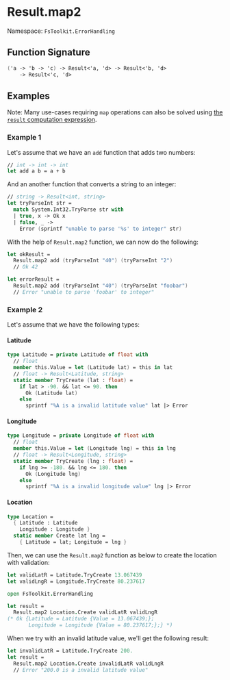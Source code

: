 # Result.map2

Namespace: `FsToolkit.ErrorHandling`

## Function Signature

```fsharp
('a -> 'b -> 'c) -> Result<'a, 'd> -> Result<'b, 'd>
    -> Result<'c, 'd>
```

## Examples

Note: Many use-cases requiring `map` operations can also be solved using [the `result` computation expression](../result/ce.md).

### Example 1

Let's assume that we have an `add` function that adds two numbers:

```fsharp
// int -> int -> int
let add a b = a + b
```

And an another function that converts a string to an integer:

```fsharp
// string -> Result<int, string>
let tryParseInt str =
  match System.Int32.TryParse str with
  | true, x -> Ok x
  | false, _ ->
    Error (sprintf "unable to parse '%s' to integer" str)
```

With the help of `Result.map2` function, we can now do the following:

```fsharp
let okResult =
  Result.map2 add (tryParseInt "40") (tryParseInt "2")
  // Ok 42

let errorResult =
  Result.map2 add (tryParseInt "40") (tryParseInt "foobar")
  // Error "unable to parse 'foobar' to integer"
```

### Example 2

Let's assume that we have the following types:

#### Latitude

```fsharp
type Latitude = private Latitude of float with
  // float
  member this.Value = let (Latitude lat) = this in lat
  // float -> Result<Latitude, string>
  static member TryCreate (lat : float) =
    if lat > -90. && lat <= 90. then
      Ok (Latitude lat)
    else
      sprintf "%A is a invalid latitude value" lat |> Error
```

#### Longitude

```fsharp
type Longitude = private Longitude of float with
  // float
  member this.Value = let (Longitude lng) = this in lng
  // float -> Result<Longitude, string>
  static member TryCreate (lng : float) =
    if lng >= -180. && lng <= 180. then
      Ok (Longitude lng)
    else
      sprintf "%A is a invalid longitude value" lng |> Error
```

#### Location

```fsharp
type Location =
  { Latitude : Latitude
    Longitude : Longitude }
  static member Create lat lng =
    { Latitude = lat; Longitude = lng }
```

Then, we can use the `Result.map2` function as below to create the location with validation:

```fsharp
let validLatR = Latitude.TryCreate 13.067439
let validLngR = Longitude.TryCreate 80.237617

open FsToolkit.ErrorHandling

let result =
  Result.map2 Location.Create validLatR validLngR
(* Ok {Latitude = Latitude {Value = 13.067439;};
       Longitude = Longitude {Value = 80.237617;};} *)
```

When we try with an invalid latitude value, we'll get the following result:

```fsharp
let invalidLatR = Latitude.TryCreate 200.
let result =
  Result.map2 Location.Create invalidLatR validLngR
  // Error "200.0 is a invalid latitude value"
```
